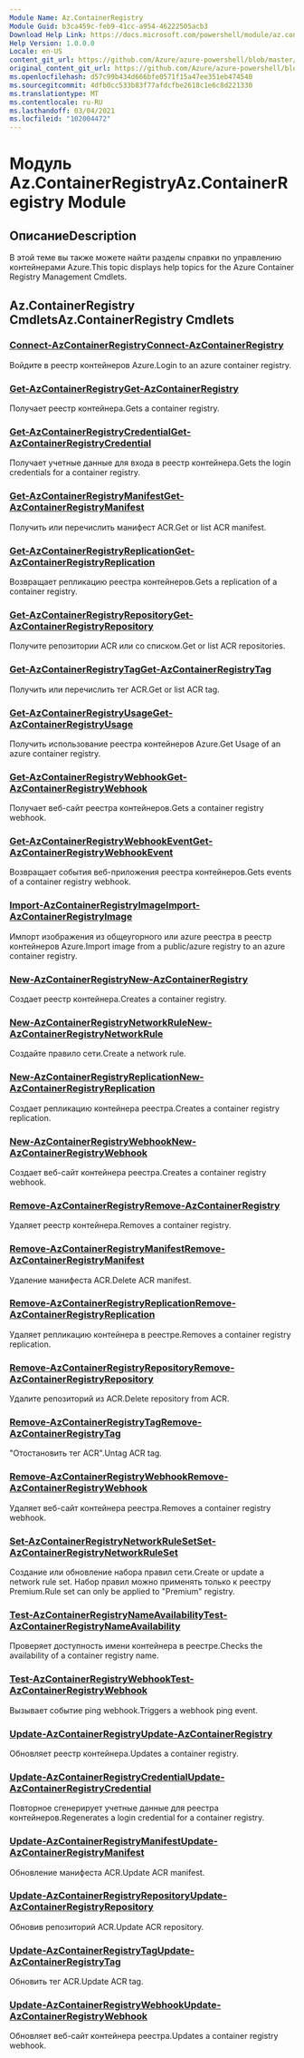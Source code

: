 ```yaml
---
Module Name: Az.ContainerRegistry
Module Guid: b3ca459c-feb9-41cc-a954-46222505acb3
Download Help Link: https://docs.microsoft.com/powershell/module/az.containerregistry
Help Version: 1.0.0.0
Locale: en-US
content_git_url: https://github.com/Azure/azure-powershell/blob/master/src/ContainerRegistry/ContainerRegistry/help/Az.ContainerRegistry.md
original_content_git_url: https://github.com/Azure/azure-powershell/blob/master/src/ContainerRegistry/ContainerRegistry/help/Az.ContainerRegistry.md
ms.openlocfilehash: d57c99b434d666bfe0571f15a47ee351eb474540
ms.sourcegitcommit: 4dfb0cc533b83f77afdcfbe2618c1e6c8d221330
ms.translationtype: MT
ms.contentlocale: ru-RU
ms.lasthandoff: 03/04/2021
ms.locfileid: "102004472"
---
```

# <span data-ttu-id="0c943-101">Модуль Az.ContainerRegistry</span><span class="sxs-lookup"><span data-stu-id="0c943-101">Az.ContainerRegistry Module</span></span>
## <span data-ttu-id="0c943-102">Описание</span><span class="sxs-lookup"><span data-stu-id="0c943-102">Description</span></span>
<span data-ttu-id="0c943-103">В этой теме вы также можете найти разделы справки по управлению контейнерами Azure.</span><span class="sxs-lookup"><span data-stu-id="0c943-103">This topic displays help topics for the Azure Container Registry Management Cmdlets.</span></span>

## <span data-ttu-id="0c943-104">Az.ContainerRegistry Cmdlets</span><span class="sxs-lookup"><span data-stu-id="0c943-104">Az.ContainerRegistry Cmdlets</span></span>
### [<span data-ttu-id="0c943-105">Connect-AzContainerRegistry</span><span class="sxs-lookup"><span data-stu-id="0c943-105">Connect-AzContainerRegistry</span></span>](Connect-AzContainerRegistry.md)
<span data-ttu-id="0c943-106">Войдите в реестр контейнеров Azure.</span><span class="sxs-lookup"><span data-stu-id="0c943-106">Login to an azure container registry.</span></span>

### [<span data-ttu-id="0c943-107">Get-AzContainerRegistry</span><span class="sxs-lookup"><span data-stu-id="0c943-107">Get-AzContainerRegistry</span></span>](Get-AzContainerRegistry.md)
<span data-ttu-id="0c943-108">Получает реестр контейнера.</span><span class="sxs-lookup"><span data-stu-id="0c943-108">Gets a container registry.</span></span>

### [<span data-ttu-id="0c943-109">Get-AzContainerRegistryCredential</span><span class="sxs-lookup"><span data-stu-id="0c943-109">Get-AzContainerRegistryCredential</span></span>](Get-AzContainerRegistryCredential.md)
<span data-ttu-id="0c943-110">Получает учетные данные для входа в реестр контейнера.</span><span class="sxs-lookup"><span data-stu-id="0c943-110">Gets the login credentials for a container registry.</span></span>

### [<span data-ttu-id="0c943-111">Get-AzContainerRegistryManifest</span><span class="sxs-lookup"><span data-stu-id="0c943-111">Get-AzContainerRegistryManifest</span></span>](Get-AzContainerRegistryManifest.md)
<span data-ttu-id="0c943-112">Получить или перечислить манифест ACR.</span><span class="sxs-lookup"><span data-stu-id="0c943-112">Get or list ACR manifest.</span></span> 

### [<span data-ttu-id="0c943-113">Get-AzContainerRegistryReplication</span><span class="sxs-lookup"><span data-stu-id="0c943-113">Get-AzContainerRegistryReplication</span></span>](Get-AzContainerRegistryReplication.md)
<span data-ttu-id="0c943-114">Возвращает репликацию реестра контейнеров.</span><span class="sxs-lookup"><span data-stu-id="0c943-114">Gets a replication of a container registry.</span></span>

### [<span data-ttu-id="0c943-115">Get-AzContainerRegistryRepository</span><span class="sxs-lookup"><span data-stu-id="0c943-115">Get-AzContainerRegistryRepository</span></span>](Get-AzContainerRegistryRepository.md)
<span data-ttu-id="0c943-116">Получите репозитории ACR или со списком.</span><span class="sxs-lookup"><span data-stu-id="0c943-116">Get or list ACR repositories.</span></span>

### [<span data-ttu-id="0c943-117">Get-AzContainerRegistryTag</span><span class="sxs-lookup"><span data-stu-id="0c943-117">Get-AzContainerRegistryTag</span></span>](Get-AzContainerRegistryTag.md)
<span data-ttu-id="0c943-118">Получить или перечислить тег ACR.</span><span class="sxs-lookup"><span data-stu-id="0c943-118">Get or list ACR tag.</span></span> 

### [<span data-ttu-id="0c943-119">Get-AzContainerRegistryUsage</span><span class="sxs-lookup"><span data-stu-id="0c943-119">Get-AzContainerRegistryUsage</span></span>](Get-AzContainerRegistryUsage.md)
<span data-ttu-id="0c943-120">Получить использование реестра контейнеров Azure.</span><span class="sxs-lookup"><span data-stu-id="0c943-120">Get Usage of an azure container registry.</span></span>

### [<span data-ttu-id="0c943-121">Get-AzContainerRegistryWebhook</span><span class="sxs-lookup"><span data-stu-id="0c943-121">Get-AzContainerRegistryWebhook</span></span>](Get-AzContainerRegistryWebhook.md)
<span data-ttu-id="0c943-122">Получает веб-сайт реестра контейнеров.</span><span class="sxs-lookup"><span data-stu-id="0c943-122">Gets a container registry webhook.</span></span>

### [<span data-ttu-id="0c943-123">Get-AzContainerRegistryWebhookEvent</span><span class="sxs-lookup"><span data-stu-id="0c943-123">Get-AzContainerRegistryWebhookEvent</span></span>](Get-AzContainerRegistryWebhookEvent.md)
<span data-ttu-id="0c943-124">Возвращает события веб-приложения реестра контейнеров.</span><span class="sxs-lookup"><span data-stu-id="0c943-124">Gets events of a container registry webhook.</span></span>

### [<span data-ttu-id="0c943-125">Import-AzContainerRegistryImage</span><span class="sxs-lookup"><span data-stu-id="0c943-125">Import-AzContainerRegistryImage</span></span>](Import-AzContainerRegistryImage.md)
<span data-ttu-id="0c943-126">Импорт изображения из общеугорного или azure реестра в реестр контейнеров Azure.</span><span class="sxs-lookup"><span data-stu-id="0c943-126">Import image from a public/azure registry to an azure container registry.</span></span>

### [<span data-ttu-id="0c943-127">New-AzContainerRegistry</span><span class="sxs-lookup"><span data-stu-id="0c943-127">New-AzContainerRegistry</span></span>](New-AzContainerRegistry.md)
<span data-ttu-id="0c943-128">Создает реестр контейнера.</span><span class="sxs-lookup"><span data-stu-id="0c943-128">Creates a container registry.</span></span>

### [<span data-ttu-id="0c943-129">New-AzContainerRegistryNetworkRule</span><span class="sxs-lookup"><span data-stu-id="0c943-129">New-AzContainerRegistryNetworkRule</span></span>](New-AzContainerRegistryNetworkRule.md)
<span data-ttu-id="0c943-130">Создайте правило сети.</span><span class="sxs-lookup"><span data-stu-id="0c943-130">Create a network rule.</span></span>

### [<span data-ttu-id="0c943-131">New-AzContainerRegistryReplication</span><span class="sxs-lookup"><span data-stu-id="0c943-131">New-AzContainerRegistryReplication</span></span>](New-AzContainerRegistryReplication.md)
<span data-ttu-id="0c943-132">Создает репликацию контейнера реестра.</span><span class="sxs-lookup"><span data-stu-id="0c943-132">Creates a container registry replication.</span></span>

### [<span data-ttu-id="0c943-133">New-AzContainerRegistryWebhook</span><span class="sxs-lookup"><span data-stu-id="0c943-133">New-AzContainerRegistryWebhook</span></span>](New-AzContainerRegistryWebhook.md)
<span data-ttu-id="0c943-134">Создает веб-сайт контейнера реестра.</span><span class="sxs-lookup"><span data-stu-id="0c943-134">Creates a container registry webhook.</span></span>

### [<span data-ttu-id="0c943-135">Remove-AzContainerRegistry</span><span class="sxs-lookup"><span data-stu-id="0c943-135">Remove-AzContainerRegistry</span></span>](Remove-AzContainerRegistry.md)
<span data-ttu-id="0c943-136">Удаляет реестр контейнера.</span><span class="sxs-lookup"><span data-stu-id="0c943-136">Removes a container registry.</span></span>

### [<span data-ttu-id="0c943-137">Remove-AzContainerRegistryManifest</span><span class="sxs-lookup"><span data-stu-id="0c943-137">Remove-AzContainerRegistryManifest</span></span>](Remove-AzContainerRegistryManifest.md)
<span data-ttu-id="0c943-138">Удаление манифеста ACR.</span><span class="sxs-lookup"><span data-stu-id="0c943-138">Delete ACR manifest.</span></span> 

### [<span data-ttu-id="0c943-139">Remove-AzContainerRegistryReplication</span><span class="sxs-lookup"><span data-stu-id="0c943-139">Remove-AzContainerRegistryReplication</span></span>](Remove-AzContainerRegistryReplication.md)
<span data-ttu-id="0c943-140">Удаляет репликацию контейнера в реестре.</span><span class="sxs-lookup"><span data-stu-id="0c943-140">Removes a container registry replication.</span></span>

### [<span data-ttu-id="0c943-141">Remove-AzContainerRegistryRepository</span><span class="sxs-lookup"><span data-stu-id="0c943-141">Remove-AzContainerRegistryRepository</span></span>](Remove-AzContainerRegistryRepository.md)
<span data-ttu-id="0c943-142">Удалите репозиторий из ACR.</span><span class="sxs-lookup"><span data-stu-id="0c943-142">Delete repository from ACR.</span></span>

### [<span data-ttu-id="0c943-143">Remove-AzContainerRegistryTag</span><span class="sxs-lookup"><span data-stu-id="0c943-143">Remove-AzContainerRegistryTag</span></span>](Remove-AzContainerRegistryTag.md)
<span data-ttu-id="0c943-144">"Отостановить тег ACR".</span><span class="sxs-lookup"><span data-stu-id="0c943-144">Untag ACR tag.</span></span>

### [<span data-ttu-id="0c943-145">Remove-AzContainerRegistryWebhook</span><span class="sxs-lookup"><span data-stu-id="0c943-145">Remove-AzContainerRegistryWebhook</span></span>](Remove-AzContainerRegistryWebhook.md)
<span data-ttu-id="0c943-146">Удаляет веб-сайт контейнера реестра.</span><span class="sxs-lookup"><span data-stu-id="0c943-146">Removes a container registry webhook.</span></span>

### [<span data-ttu-id="0c943-147">Set-AzContainerRegistryNetworkRuleSet</span><span class="sxs-lookup"><span data-stu-id="0c943-147">Set-AzContainerRegistryNetworkRuleSet</span></span>](Set-AzContainerRegistryNetworkRuleSet.md)
<span data-ttu-id="0c943-148">Создание или обновление набора правил сети.</span><span class="sxs-lookup"><span data-stu-id="0c943-148">Create or update a network rule set.</span></span> <span data-ttu-id="0c943-149">Набор правил можно применять только к реестру Premium.</span><span class="sxs-lookup"><span data-stu-id="0c943-149">Rule set can only be applied to "Premium" registry.</span></span>

### [<span data-ttu-id="0c943-150">Test-AzContainerRegistryNameAvailability</span><span class="sxs-lookup"><span data-stu-id="0c943-150">Test-AzContainerRegistryNameAvailability</span></span>](Test-AzContainerRegistryNameAvailability.md)
<span data-ttu-id="0c943-151">Проверяет доступность имени контейнера в реестре.</span><span class="sxs-lookup"><span data-stu-id="0c943-151">Checks the availability of a container registry name.</span></span>

### [<span data-ttu-id="0c943-152">Test-AzContainerRegistryWebhook</span><span class="sxs-lookup"><span data-stu-id="0c943-152">Test-AzContainerRegistryWebhook</span></span>](Test-AzContainerRegistryWebhook.md)
<span data-ttu-id="0c943-153">Вызывает событие ping webhook.</span><span class="sxs-lookup"><span data-stu-id="0c943-153">Triggers a webhook ping event.</span></span>

### [<span data-ttu-id="0c943-154">Update-AzContainerRegistry</span><span class="sxs-lookup"><span data-stu-id="0c943-154">Update-AzContainerRegistry</span></span>](Update-AzContainerRegistry.md)
<span data-ttu-id="0c943-155">Обновляет реестр контейнера.</span><span class="sxs-lookup"><span data-stu-id="0c943-155">Updates a container registry.</span></span>

### [<span data-ttu-id="0c943-156">Update-AzContainerRegistryCredential</span><span class="sxs-lookup"><span data-stu-id="0c943-156">Update-AzContainerRegistryCredential</span></span>](Update-AzContainerRegistryCredential.md)
<span data-ttu-id="0c943-157">Повторное сгенерирует учетные данные для реестра контейнеров.</span><span class="sxs-lookup"><span data-stu-id="0c943-157">Regenerates a login credential for a container registry.</span></span>

### [<span data-ttu-id="0c943-158">Update-AzContainerRegistryManifest</span><span class="sxs-lookup"><span data-stu-id="0c943-158">Update-AzContainerRegistryManifest</span></span>](Update-AzContainerRegistryManifest.md)
<span data-ttu-id="0c943-159">Обновление манифеста ACR.</span><span class="sxs-lookup"><span data-stu-id="0c943-159">Update ACR manifest.</span></span> 

### [<span data-ttu-id="0c943-160">Update-AzContainerRegistryRepository</span><span class="sxs-lookup"><span data-stu-id="0c943-160">Update-AzContainerRegistryRepository</span></span>](Update-AzContainerRegistryRepository.md)
<span data-ttu-id="0c943-161">Обновив репозиторий ACR.</span><span class="sxs-lookup"><span data-stu-id="0c943-161">Update ACR repository.</span></span>

### [<span data-ttu-id="0c943-162">Update-AzContainerRegistryTag</span><span class="sxs-lookup"><span data-stu-id="0c943-162">Update-AzContainerRegistryTag</span></span>](Update-AzContainerRegistryTag.md)
<span data-ttu-id="0c943-163">Обновить тег ACR.</span><span class="sxs-lookup"><span data-stu-id="0c943-163">Update ACR tag.</span></span>

### [<span data-ttu-id="0c943-164">Update-AzContainerRegistryWebhook</span><span class="sxs-lookup"><span data-stu-id="0c943-164">Update-AzContainerRegistryWebhook</span></span>](Update-AzContainerRegistryWebhook.md)
<span data-ttu-id="0c943-165">Обновляет веб-сайт контейнера реестра.</span><span class="sxs-lookup"><span data-stu-id="0c943-165">Updates a container registry webhook.</span></span>

